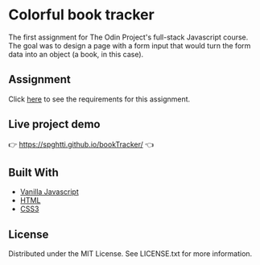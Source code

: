 # Colorful book tracker

The first assignment for The Odin Project's full-stack Javascript course. The goal was to design a page with a form input that would turn the form data into an object (a book, in this case).

## Assignment

Click [here](https://www.theodinproject.com/paths/full-stack-javascript/courses/javascript/lessons/library) to see the requirements for this assignment.

## Live project demo

:point_right: https://spghtti.github.io/bookTracker/ :point_left:

## Built With

- [Vanilla Javascript](https://developer.mozilla.org/en-US/docs/Web/JavaScript)
- [HTML](https://developer.mozilla.org/en-US/docs/Web/HTML)
- [CSS3](https://developer.mozilla.org/en-US/docs/Web/CSS)

## License

Distributed under the MIT License. See LICENSE.txt for more information.
